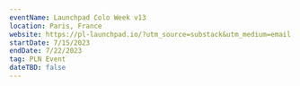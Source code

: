 ```yaml
---
eventName: Launchpad Colo Week v13
location: Paris, France
website: https://pl-launchpad.io/?utm_source=substack&utm_medium=email
startDate: 7/15/2023
endDate: 7/22/2023
tag: PLN Event
dateTBD: false
---
```

